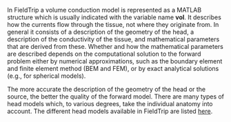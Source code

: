 In FieldTrip a volume conduction model is represented as a MATLAB structure which is usually indicated with the variable name **vol**. It describes how the currents flow through the tissue, not where they originate from. In general it consists of a description of the geometry of the head, a description of the conductivity of the tissue, and mathematical parameters that are derived from these. Whether and how the mathematical parameters are described depends on the computational solution to the forward problem either by numerical approximations, such as the boundary element and finite element method (BEM and FEM), or by exact analytical solutions (e.g., for spherical models).

The more accurate the description of the geometry of the head or the source, the better the quality of the forward model. There are many types of head models which, to various degrees, take the individual anatomy into account. The different head models available in FieldTrip are listed [here](/faq/what_kind_of_volume_conduction_models_are_implemented).
